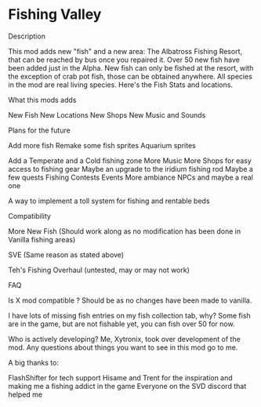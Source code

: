 # Fishing Valley

Description


This mod adds new "fish" and a new area: The Albatross Fishing Resort, that can be reached by bus once you repaired it. Over 50 new fish have been added just in the Alpha. New fish can only be fished at the resort, with the exception of crab pot fish, those can be obtained anywhere. All species in the mod are real living species. Here's the Fish Stats and locations.



What this mods adds


New Fish
New Locations
New Shops
New Music and Sounds


Plans for the future

Add more fish
Remake some fish sprites
Aquarium sprites

Add a Temperate and a Cold fishing zone
More Music
More Shops for easy access to fishing gear
Maybe an upgrade to the iridium fishing rod
Maybe a few quests 
Fishing Contests Events
More ambiance NPCs and maybe a real one

A way to implement a toll system for fishing and rentable beds


Compatibility

More New Fish
(Should work along as no modification has been done in Vanilla fishing areas)

SVE
(Same reason as stated above)

Teh's Fishing Overhaul
(untested, may or may not work)


FAQ

Is X mod compatible ?
Should be as no changes have been made to vanilla.

I have lots of missing fish entries on my fish collection tab, why?
Some fish are in the game, but are not fishable yet, you can fish over 50 for now.

Who is actively developing?
Me, Xytronix, took over development of the mod. Any questions about things you want to see in this mod go to me.

A big thanks to:

FlashShifter for tech support
Hisame and Trent for the inspiration and making me a fishing addict in the game
Everyone on the SVD discord that helped me
